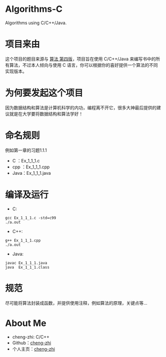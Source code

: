 # Algorithms-C
Algorithms using C/C++/Java.

# 项目来由

这个项目的题目来源与 [算法 第四版](https://book.douban.com/subject/19952400/)，项目旨在使用 C/C++/Java 来编写书中的所有算法，不过本人倾向与使用 C 语言，你可以根据你的喜好提供一个算法的不同实现版本。

# 为何要发起这个项目

因为数据结构和算法是计算机科学的内功，编程离不开它，很多大神最后提供的建议就是在大学要将数据结构和算法学好！

# 命名规则

例如第一章的习题1.1.1

- C   ：Ex_1_1_1.c
- cpp ：Ex_1_1_1.cpp
- Java：Ex_1_1_1.java

# 编译及运行
- C:
```
gcc Ex_1_1_1.c -std=c99 
./a.out
```
- C++:
```
g++ Ex_1_1_1.cpp
./a.out
```

- Java:
```
javac Ex_1_1_1.java
java  Ex_1_1_1.class
```

# 规范
尽可能将算法封装成函数，并提供使用注释，例如算法的原理，关键点等...

# About Me
- cheng-zhi: C/C++
- Github：[cheng-zhi](https://github.com/cheng-zhi)
- 个人主页：[cheng-zhi](https://cheng-zhi.github.io/)
